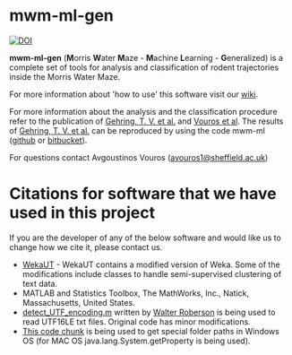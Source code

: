 # mwm-ml-gen

[![DOI](https://zenodo.org/badge/DOI/10.5281/zenodo.1117837.svg)](https://doi.org/10.5281/zenodo.1117837)

**mwm-ml-gen** (**M**orris **W**ater **M**aze - **M**achine **L**earning - **G**eneralized) is a complete set of tools for analysis and classification of rodent trajectories inside the Morris Water Maze. 

For more information about 'how to use' this software visit our [wiki](https://github.com/RodentDataAnalytics/mwm-ml-gen/wiki).

For more information about the analysis and the classification procedure refer to the publication of [Gehring, T. V. et al.](http://www.nature.com/articles/srep14562) and [Vouros et al](https://arxiv.org/abs/1711.07446). The results of [Gehring, T. V. et al.](http://www.nature.com/articles/srep1456) can be reproduced by using the code mwm-ml ([github](https://github.com/RodentDataAnalytics/mwm-ml) or [bitbucket](https://bitbucket.org/tiagogehring/mwm_trajectories)).

For questions contact Avgoustinos Vouros (avouros1@sheffield.ac.uk)

# Citations for software that we have used in this project

If you are the developer of any of the below software and would like us to change how we cite it, please contact us.

* [WekaUT](http://www.cs.utexas.edu/users/ml/risc/code/) - WekaUT contains a modified version of Weka. Some of the modifications include classes to handle semi-supervised clustering of text data.
* MATLAB and Statistics Toolbox, The MathWorks, Inc., Natick, Massachusetts, United States.
* [detect_UTF_encoding.m](https://uk.mathworks.com/matlabcentral/answers/uploaded_files/45445/detect_UTF_encoding.m) written by [Walter Roberson](https://uk.mathworks.com/matlabcentral/profile/authors/434782-walter-roberson) is being used to read UTF16LE txt files. Original code has minor modifications.
* [This code chunk](https://uk.mathworks.com/help/matlab/matlab_external/read-special-system-folder-path.html) is being used to get special folder paths in Windows OS (for MAC OS java.lang.System.getProperty is being used).
